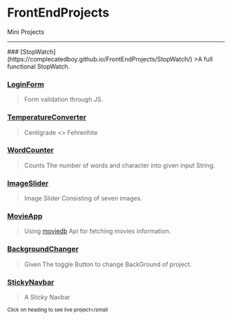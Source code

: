 # FrontEndProjects
<bold>Mini Projects</bold>
<hr />
### [StopWatch](https://complecatedboy.github.io/FrontEndProjects/StopWatch/)
>A full functional StopWatch.

### [LoginForm](https://complecatedboy.github.io/FrontEndProjects/LoginForm/)
>Form validation through JS.

### [TemperatureConverter](https://complecatedboy.github.io/FrontEndProjects/TemperatureConverter/)
>Centigrade <> Fehrenhite

### [WordCounter](https://complecatedboy.github.io/FrontEndProjects/WordCounter/)
>Counts The number of words and character into given input String.

### [ImageSlider](https://complecatedboy.github.io/FrontEndProjects/ImageSlider/)
>Image Slider Consisting of seven images.

### [MovieApp](https://complecatedboy.github.io/FrontEndProjects/MovieApp/)
>Using [moviedb](https://www.themoviedb.org/) Api for fetching movies information.

### [BackgroundChanger](https://complecatedboy.github.io/FrontEndProjects/BackgroundChanger/)
>Given The toggle Button to change BackGround of project.

### [StickyNavbar](https://complecatedboy.github.io/FrontEndProjects/StickyNavbar/)
>A Sticky Navbar

<small>Click on heading to see live project</small
